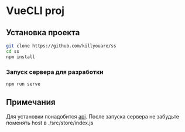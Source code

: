 # VueCLI proj



## Установка проекта
```bash
git clone https://github.com/killyouare/ss
cd ss
npm install
```

### Запуск сервера для разработки
```bash
npm run serve
```
## Примечания
Для установки понадобится [api](https://github.com/jurapro/api-cafe). После запуска сервера не забудьте поменять host в ./src/store/index.js